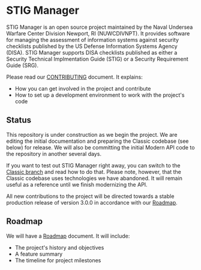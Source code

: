 # STIG Manager

STIG Manager is an open source project maintained by the Naval Undersea Warfare Center Division Newport, RI (NUWCDIVNPT). It provides software for managing the assessment of information systems against security checklists published by the US Defense Information Systems Agency (DISA). STIG Manager supports DISA checklists published as either a Security Technical Implmentation Guide (STIG) or a Security Requirement Guide (SRG).

Please read our [CONTRIBUTING](CONTRIBUTING.md) document. It explains:
- How you can get involved in the project and contribute
- How to set up a development environment to work with the project's code 

## Status

This repository is under construction as we begin the project. We are editing the initial documentation and preparing the Classic codebase (see below) for release. We will also be committing the initial Modern API code to the repository in another several days.

If you want to test out STIG Manager right away, you can switch to the [Classic branch](https://github.com/NUWCDIVNPT/stig-manager/tree/classic) and read how to do that. Please note, however, that the Classic codebase uses technologies we have abandoned. It will remain useful as a reference until we finish modernizing the API.

All new contributions to the project will be directed towards a stable production release of version 3.0.0 in accordance with our [Roadmap](docs/roadmap.md).

## Roadmap

We will have a [Roadmap](docs/roadmap.md) document. It will include:
- The project's history and objectives
- A feature summary
- The timeline for project milestones
